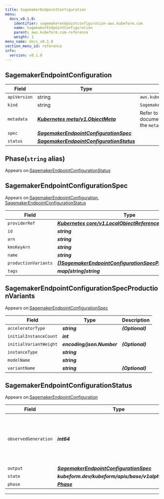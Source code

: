 ```yaml
---
title: SagemakerEndpointConfiguration
menu:
  docs_v0.1.0:
    identifier: sagemakerendpointconfiguration-aws.kubeform.com
    name: SagemakerEndpointConfiguration
    parent: aws.kubeform.com-reference
    weight: 1
menu_name: docs_v0.1.0
section_menu_id: reference
info:
  version: v0.1.0
---
```


## SagemakerEndpointConfiguration
| Field | Type | Description |
| ------ | ----- | ----------- |
| `apiVersion` | string | `aws.kubeform.com/v1alpha1` |
|    `kind` | string | `SagemakerEndpointConfiguration` |
| `metadata` | ***[Kubernetes meta/v1.ObjectMeta](https://kubernetes.io/docs/reference/generated/kubernetes-api/v1.13/#objectmeta-v1-meta)***|Refer to the Kubernetes API documentation for the fields of the `metadata` field.|
| `spec` | ***[SagemakerEndpointConfigurationSpec](#sagemakerendpointconfigurationspec)***||
| `status` | ***[SagemakerEndpointConfigurationStatus](#sagemakerendpointconfigurationstatus)***||
## Phase(`string` alias)

Appears on:[SagemakerEndpointConfigurationStatus](#sagemakerendpointconfigurationstatus)

## SagemakerEndpointConfigurationSpec

Appears on:[SagemakerEndpointConfiguration](#sagemakerendpointconfiguration), [SagemakerEndpointConfigurationStatus](#sagemakerendpointconfigurationstatus)

| Field | Type | Description |
| ------ | ----- | ----------- |
| `providerRef` | ***[Kubernetes core/v1.LocalObjectReference](https://kubernetes.io/docs/reference/generated/kubernetes-api/v1.13/#localobjectreference-v1-core)***||
| `id` | ***string***||
| `arn` | ***string***| ***(Optional)*** |
| `kmsKeyArn` | ***string***| ***(Optional)*** |
| `name` | ***string***| ***(Optional)*** |
| `productionVariants` | ***[[]SagemakerEndpointConfigurationSpecProductionVariants](#sagemakerendpointconfigurationspecproductionvariants)***||
| `tags` | ***map[string]string***| ***(Optional)*** |
## SagemakerEndpointConfigurationSpecProductionVariants

Appears on:[SagemakerEndpointConfigurationSpec](#sagemakerendpointconfigurationspec)

| Field | Type | Description |
| ------ | ----- | ----------- |
| `acceleratorType` | ***string***| ***(Optional)*** |
| `initialInstanceCount` | ***int***||
| `initialVariantWeight` | ***encoding/json.Number***| ***(Optional)*** |
| `instanceType` | ***string***||
| `modelName` | ***string***||
| `variantName` | ***string***| ***(Optional)*** |
## SagemakerEndpointConfigurationStatus

Appears on:[SagemakerEndpointConfiguration](#sagemakerendpointconfiguration)

| Field | Type | Description |
| ------ | ----- | ----------- |
| `observedGeneration` | ***int64***| ***(Optional)*** Resource generation, which is updated on mutation by the API Server.|
| `output` | ***[SagemakerEndpointConfigurationSpec](#sagemakerendpointconfigurationspec)***| ***(Optional)*** |
| `state` | ***kubeform.dev/kubeform/apis/base/v1alpha1.State***| ***(Optional)*** |
| `phase` | ***[Phase](#phase)***| ***(Optional)*** |
---
